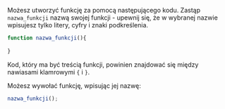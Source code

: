 Możesz utworzyć funkcję za pomocą następującego kodu. Zastąp `nazwa_funkcji` nazwą swojej funkcji - upewnij się, że w wybranej nazwie wpisujesz tylko litery, cyfry i znaki podkreślenia.

```javascript
function nazwa_funkcji(){
    
}
```

Kod, który ma być treścią funkcji, powinien znajdować się między nawiasami klamrowymi `{` i `}`.

Możesz wywołać funkcję, wpisując jej nazwę:

```javascript
nazwa_funkcji();
```